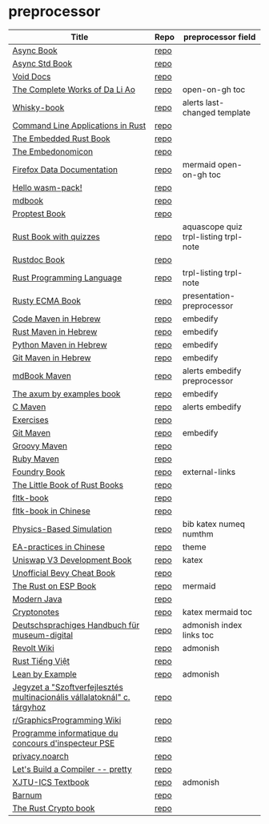 # preprocessor

| Title | Repo | preprocessor field | 
|-------|------|-------------| 
| [Async Book](https://rust-lang.github.io/async-book/index.html) | [repo](https://github.com/rust-lang/async-book) |  | 
| [Async Std Book](https://book.async.rs/) | [repo](https://github.com/async-rs/async-std) |  | 
| [Void Docs](https://docs.voidlinux.org/) | [repo](https://github.com/void-linux/void-docs) |  | 
| [The Complete Works of Da Li Ao](https://whatot.github.io/leeao/index.html) | [repo](https://github.com/whatot/leeao) | open-on-gh toc  | 
| [Whisky-book](https://docs.getwhisky.app/) | [repo](https://github.com/whisky-app/whisky-book) | alerts last-changed template  | 
| [Command Line Applications in Rust](https://rust-cli.github.io/book/index.html) | [repo](https://github.com/rust-cli/book) |  | 
| [The Embedded Rust Book](https://docs.rust-embedded.org/book/index.html) | [repo](https://github.com/rust-embedded/book) |  | 
| [The Embedonomicon](https://docs.rust-embedded.org/embedonomicon/index.html) | [repo](https://github.com/rust-embedded/embedonomicon) |  | 
| [Firefox Data Documentation]() | [repo](https://github.com/mozilla/data-docs) | mermaid open-on-gh toc  | 
| [Hello wasm-pack!](https://rustwasm.github.io/wasm-pack/book/) | [repo](https://github.com/rustwasm/wasm-pack) |  | 
| [mdbook](https://rust-lang.github.io/mdBook/) | [repo](https://github.com/rust-lang/mdbook) |  | 
| [Proptest Book](https://altsysrq.github.io/proptest-book/intro.html) | [repo](https://github.com/proptest-rs/proptest) |  | 
| [Rust Book with quizzes](https://rust-book.cs.brown.edu/) | [repo](https://github.com/cognitive-engineering-lab/rust-book) | aquascope quiz trpl-listing trpl-note  | 
| [Rustdoc Book](https://doc.rust-lang.org/stable/rustdoc/) | [repo](https://github.com/rust-lang/rust) |  | 
| [Rust Programming Language](https://doc.rust-lang.org/book/) | [repo](https://github.com/rust-lang/book) | trpl-listing trpl-note  | 
| [Rusty ECMA Book](https://rusty-ecma.github.io/rusty-ecma-book/) | [repo](https://github.com/rusty-ecma/rusty-ecma-book) | presentation-preprocessor  | 
| [Code Maven in Hebrew](https://he.code-maven.com/) | [repo](https://github.com/szabgab/he.code-maven.com) | embedify  | 
| [Rust Maven in Hebrew](https://rust-he.code-maven.com/) | [repo](https://github.com/szabgab/rust-he.code-maven.com) | embedify  | 
| [Python Maven in Hebrew](https://python-he.code-maven.com/) | [repo](https://github.com/szabgab/python-he.code-maven.com) | embedify  | 
| [Git Maven in Hebrew](https://git-he.code-maven.com/) | [repo](https://github.com/szabgab/git-he.code-maven.com) | embedify  | 
| [mdBook Maven](https://mdbook.code-maven.com/) | [repo](https://github.com/szabgab/mdbook.code-maven.com) | alerts embedify preprocessor  | 
| [The axum by examples book](https://axum.code-maven.com/) | [repo](https://github.com/szabgab/axum) | embedify  | 
| [C Maven](https://c.code-maven.com/) | [repo](https://github.com/szabgab/c.code-maven.com) | alerts embedify  | 
| [Exercises](https://exercises.code-maven.com/) | [repo](https://github.com/szabgab/exercises.code-maven.com) |  | 
| [Git Maven](https://git.code-maven.com/) | [repo](https://github.com/szabgab/git.code-maven.com) | embedify  | 
| [Groovy Maven](https://groovy.code-maven.com/) | [repo](https://github.com/szabgab/groovy.code-maven.com) |  | 
| [Ruby Maven](https://ruby.code-maven.com/) | [repo](https://github.com/szabgab/ruby.code-maven.com) |  | 
| [Foundry Book](https://book.getfoundry.sh/) | [repo](https://github.com/foundry-rs/book) | external-links  | 
| [The Little Book of Rust Books](https://lborb.github.io/book/) | [repo](https://github.com/lborb/book) |  | 
| [fltk-book](https://fltk-rs.github.io/fltk-book/) | [repo](https://github.com/fltk-rs/fltk-book) |  | 
| [fltk-book in Chinese](https://fltk.flatig.vip/) | [repo](https://github.com/flatigers/fltk-book-zh) |  | 
| [Physics-Based Simulation]() | [repo](https://github.com/phys-sim-book/mdbook-src) | bib katex numeq numthm  | 
| [EA-practices in Chinese]() | [repo](https://github.com/tonydeng/ea-practices) | theme  | 
| [Uniswap V3 Development Book](https://uniswapv3book.com/) | [repo](https://github.com/jeiwan/uniswapv3-book) | katex  | 
| [Unofficial Bevy Cheat Book](https://bevy-cheatbook.github.io/) | [repo](https://github.com/bevy-cheatbook/bevy-cheatbook) |  | 
| [The Rust on ESP Book](https://docs.esp-rs.org/book/) | [repo](https://github.com/esp-rs/book) | mermaid  | 
| [Modern Java](https://together-java.github.io/ModernJava/) | [repo](https://github.com/together-java/modernjava) |  | 
| [Cryptonotes](https://crypto.erhant.me/) | [repo](https://github.com/erhant/crypto-notes) | katex mermaid toc  | 
| [Deutschsprachiges Handbuch für museum-digital](https://de.handbook.museum-digital.info/) | [repo](https://github.com/museum-digital/handbook-de) | admonish index links toc  | 
| [Revolt Wiki](https://developers.revolt.chat/) | [repo](https://github.com/revoltchat/wiki) | admonish  | 
| [Rust Tiếng Việt](https://rust-tieng-viet.github.io/) | [repo](https://github.com/rust-tieng-viet/rust-tieng-viet.github.io) |  | 
| [Lean by Example](https://lean-ja.github.io/lean-by-example/) | [repo](https://github.com/lean-ja/lean-by-example) | admonish  | 
| [Jegyzet a "Szoftverfejlesztés multinacionális vállalatoknál" c. tárgyhoz](https://szfmv2021-osz.github.io/handout/) | [repo](https://github.com/pintergreg/handout) |  | 
| [r/GraphicsProgramming Wiki](https://cody-duncan.github.io/r-graphicsprogramming-wiki/) | [repo](https://github.com/cody-duncan/r-graphicsprogramming-wiki) |  | 
| [Programme informatique du concours d'inspecteur PSE](https://mghrepo.github.io/pse-mdbook/) | [repo](https://github.com/mghrepo/pse-mdbook) |  | 
| [privacy.noarch](https://privacy.n0ar.ch/) | [repo](https://github.com/privacy-noarch/privacy) |  | 
| [Let's Build a Compiler -- pretty](https://xmonader.github.io/letsbuildacompiler-pretty/) | [repo](https://github.com/xmonader/letsbuildacompiler-pretty) |  | 
| [XJTU-ICS Textbook](https://xjtu-ics.github.io/textbook/) | [repo](https://github.com/xjtu-ics/textbook) | admonish  | 
| [Barnum](https://stormasm.github.io/barnum/) | [repo](https://github.com/stormasm/barnum) |  | 
| [The Rust Crypto book](https://rustcrypto.org/) | [repo](https://github.com/rustcrypto/book) |  | 
